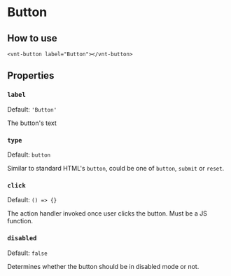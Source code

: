 # Button

## How to use
```
<vnt-button label="Button"></vnt-button>
```

## Properties
### `label`
Default: `'Button'`

The button's text

### `type`
Default: `button`

Similar to standard HTML's `button`, could be one of `button`, `submit` or `reset`.

### `click`
Default: `() => {}`

The action handler invoked once user clicks the button. Must be a JS function.

### `disabled`
Default: `false`

Determines whether the button should be in disabled mode or not.
